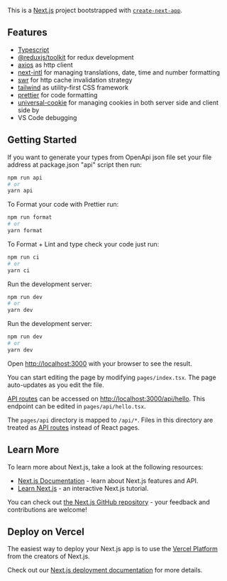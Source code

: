 This is a [Next.js](https://nextjs.org/) project bootstrapped with [`create-next-app`](https://github.com/vercel/next.js/tree/canary/packages/create-next-app).

## Features

- [Typescript](https://www.typescriptlang.org/)
- [@reduxjs/toolkit](https://redux-toolkit.js.org/) for redux development
- [axios](https://axios-http.com/) as http client
- [next-intl](https://github.com/amannn/next-intl) for managing translations, date, time and number formatting
- [swr](https://swr.vercel.app/) for http cache invalidation strategy
- [tailwind](https://tailwindcss.com/) as utility-first CSS framework
- [prettier](https://prettier.io/) for code formatting
- [universal-cookie](https://github.com/reactivestack/cookies/tree/master/packages/universal-cookie) for managing cookies in both server side and client side by
- VS Code debugging

## Getting Started

If you want to generate your types from OpenApi json file set your file address at package.json "api" script then run:

```bash
npm run api
# or
yarn api
```

To Format your code with Prettier run:

```bash
npm run format
# or
yarn format
```

To Format + Lint and type check your code just run:

```bash
npm run ci
# or
yarn ci
```

Run the development server:

```bash
npm run dev
# or
yarn dev
```

Run the development server:

```bash
npm run dev
# or
yarn dev
```

Open [http://localhost:3000](http://localhost:3000) with your browser to see the result.

You can start editing the page by modifying `pages/index.tsx`. The page auto-updates as you edit the file.

[API routes](https://nextjs.org/docs/api-routes/introduction) can be accessed on [http://localhost:3000/api/hello](http://localhost:3000/api/hello). This endpoint can be edited in `pages/api/hello.tsx`.

The `pages/api` directory is mapped to `/api/*`. Files in this directory are treated as [API routes](https://nextjs.org/docs/api-routes/introduction) instead of React pages.

## Learn More

To learn more about Next.js, take a look at the following resources:

- [Next.js Documentation](https://nextjs.org/docs) - learn about Next.js features and API.
- [Learn Next.js](https://nextjs.org/learn) - an interactive Next.js tutorial.

You can check out [the Next.js GitHub repository](https://github.com/vercel/next.js/) - your feedback and contributions are welcome!

## Deploy on Vercel

The easiest way to deploy your Next.js app is to use the [Vercel Platform](https://vercel.com/new?utm_medium=default-template&filter=next.js&utm_source=create-next-app&utm_campaign=create-next-app-readme) from the creators of Next.js.

Check out our [Next.js deployment documentation](https://nextjs.org/docs/deployment) for more details.
